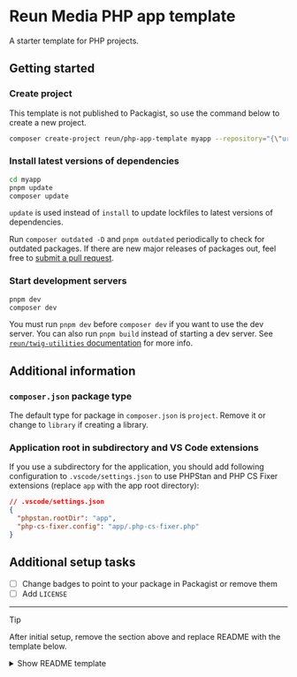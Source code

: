 # Reun Media PHP app template

A starter template for PHP projects.

## Getting started

### Create project

This template is not published to Packagist, so use the command below to create
a new project.

```sh
composer create-project reun/php-app-template myapp --repository="{\"url\": \"https://github.com/Reun-Media/php-app-template\", \"type\": \"vcs\"}" --stability=dev --remove-vcs
```

### Install latest versions of dependencies

```sh
cd myapp
pnpm update
composer update
```

`update` is used instead of `install` to update lockfiles to latest versions of
dependencies.

Run `composer outdated -D` and `pnpm outdated` periodically to check for
outdated packages. If there are new major releases of packages out, feel free to
[submit a pull request](https://github.com/Reun-Media/php-app-template/pulls).

### Start development servers

```sh
pnpm dev
composer dev
```

You must run `pnpm dev` before `composer dev` if you want to use the dev server.
You can also run `pnpm build` instead of starting a dev server. See
[`reun/twig-utilities`
documentation](https://github.com/Reun-Media/twig-utilities/blob/master/docs/ViteAsset.md#vite-dev-server-detection)
for more info.

## Additional information

### `composer.json` package type

The default type for package in `composer.json` is `project`. Remove it or
change to `library` if creating a library.

### Application root in subdirectory and VS Code extensions

If you use a subdirectory for the application, you should add following
configuration to `.vscode/settings.json` to use PHPStan and PHP CS Fixer
extensions (replace `app` with the app root directory):

```json
// .vscode/settings.json
{
  "phpstan.rootDir": "app",
  "php-cs-fixer.config": "app/.php-cs-fixer.php"
}

```

## Additional setup tasks

- [ ] Change badges to point to your package in Packagist or remove them
- [ ] Add `LICENSE`

---

> [!TIP]
>
> After initial setup, remove the section above and replace README with the
> template below.

<details>

  <summary>Show README template</summary>
  
  # My Project
  
  [![Supported PHP Version](https://img.shields.io/packagist/dependency-v/reun/mypackage/PHP?logo=PHP&logoColor=777BB3&color=777BB3)](https://www.php.net/supported-versions.php)
  [![Packagist Version](https://img.shields.io/packagist/v/reun/mypackage)](https://packagist.org/packages/reun/mypackage)
  
  Short description of the project.
  
  ## Installation
  
  ```sh
  composer require myorg/mypackage
  ```
  
  ## Configuration
  
  Add configuration steps here.
  
  ## Usage
  
  Describe how to use the package.
  
  ## Development
  
  This repository includes a [dev container](https://containers.dev/) that can be
  used to launch a development environment.
  
  Run tests:
  
  ```sh
  composer test
  ```

  Generate code coverage report (see [Pest Test
  Coverage](https://pestphp.com/docs/test-coverage) for more):

  ```sh
  composer test -- --coverage
  ```
  
  Start dev server:
  
  ```sh
  composer dev
  ```
  
  Run PHP CS Fixer and PHPStan:
  
  ```sh
  composer lint
  ```
</details>
